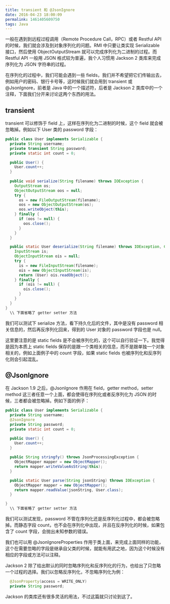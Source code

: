 ```yaml
---
title: transient 和 @JsonIgnore
date: 2016-04-23 18:00:09
permalink: 1461405609750
tags: Java
---
```


一般在遇到到远程过程调用（Remote Procedure Call，RPC）或者 Restful API 的时候，我们就会涉及到对象序列化的问题。RMI 中只要让类实现 Serializable 接口，然后使用 ObjectOutputStream 就可以完成序列化为二进制的过程。而 Restful API 一般用 JSON 格式较为普遍，我个人习惯用 Jackson 2 类库来完成序列化为 JSON 字符串的过程。

在序列化的过程中，我们可能会遇到一些 fields，我们并不希望把它们传输出去，例如用户的密码、银行卡号等，这时候我们就会用到 transient 或 @JsonIgnore，前者是 Java 中的一个描述符，后者是 Jackson 2 类库中的一个注释，下面我们分开来讨论这两个东西的用法。

## transient

transient 可以修饰于 field 上，这样在序列化为二进制的时候，这个 field 就会被忽略掉。例如以下 User 类的 password 字段：

```java
public class User implements Serializable {
  private String username;
  private transient String password;
  private static int count = 0;

  public User() {
    User.count++;
  }
  
  public void serialize(String filename) throws IOException {
    OutputStream os;
    ObjectOutputStream oos = null;
    try {
      os = new FileOutputStream(filename);
      oos = new ObjectOutputStream(os);
      oos.writeObject(this);
    } finally {
      if (oos != null) {
        oos.close();
      }
    }
  }

  public static User deserialize(String filename) throws IOException, ClassNotFoundException {
    InputStream is;
    ObjectInputStream ois = null;
    try {
      is = new FileInputStream(filename);
      ois = new ObjectInputStream(is);
      return (User) ois.readObject();
    } finally {
      if (ois != null) {
        ois.close();
      }
    }
  }
}
  \\ 下面省略了 getter setter 方法
```

我们可以测试下 serialize 方法，看下持久化后的文件，其中是没有 password 相关信息的，然后再反序列化回来，得到的 User 对象的 password 字段也是 null。

这里要注意的是 static fields 是不会被序列化的，这个可以自行验证一下。我觉得是因为本质上 static fields 保存的是跟一个类相关的信息，而不是跟单独一个对象相关的，例如上面例子中的 count 字段，如果 static fields 也被序列化和反序列化则会引起混乱。

## @JsonIgnore

在 Jackson 1.9 之后，@JsonIgnore 作用在 field，getter method，setter method 这三者任意一个上面，都会使得在序列化或者反序列化为 JSON 的时候，三者都会被忽略掉。例如下面的例子：

```java
public class User implements Serializable {
  private String username;
  @JsonIgnore
  private String password;
  private static int count = 0;

  public User() {
    User.count++;
  }
  
  public String stringfy() throws JsonProcessingException {
    ObjectMapper mapper = new ObjectMapper();
    return mapper.writeValueAsString(this);
  }

  public static User parse(String jsonString) throws IOException {
    ObjectMapper mapper = new ObjectMapper();
    return mapper.readValue(jsonString, User.class);
  }

}
  \\ 下面省略了 getter setter 方法
```

我们可以测试发现，password 不管在序列化还是反序列化过程中，都会被忽略掉。而静态字段 count，也不会在序列化中出现，并且在反序列化的时候，如果包含了 count 字段，会抛出未知参数的错误。

我们也可以用 @JsonIgnoreProperties 作用于类上面，来完成上面同样的功能，这个在需要忽略的字段是继承自父类的时候，就能有用武之地，因为这个时候没有相应的字段或方法可以注释。

Jackson 2 除了给出默认的同时忽略序列化和反序列化的行为，也给出了只忽略一个过程的选择。我们以忽略反序列化，不忽略序列化为例：

```java
  @JsonProperty(access = WRITE_ONLY)
  private String password;
```

Jackson 的类库还有很多灵活的用法，不过这篇就只讨论到这了。